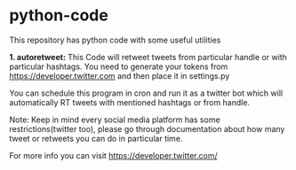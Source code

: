 # python-code

This repository has python code with some useful utilities

**1. autoretweet:** This Code will retweet tweets from particular handle or with particular hashtags. You need to generate your tokens from https://developer.twitter.com and then place it in settings.py

You can schedule this program in cron and run it as a twitter bot which will automatically RT tweets with mentioned hashtags or from handle.

Note: Keep in mind every social media platform has some restrictions(twitter too), please go through documentation about how many tweet or retweets you can do in particular time.

For more info you can visit https://developer.twitter.com/
